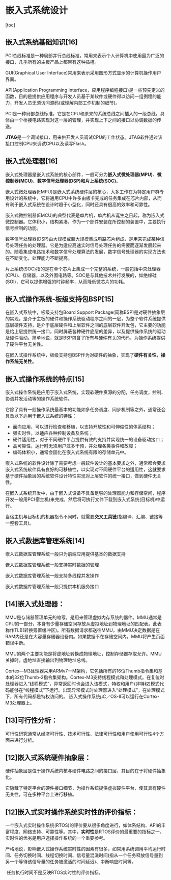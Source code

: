 # 嵌入式系统设计

[toc]

## 嵌入式系统基础知识[16]

PCI总线标准是一种局部并行总线标准，常用来表示个人计算机中使用最为广泛的接口，几乎所有的主板产品上都带有这种插槽。

GUI(Graphical User Interface)常用来表示采用图形方式显示的计算机操作用户界面。

API(Application Programming Interface，应用程序编程接口)是一些预先定义的函数，目的是提供应用程序与开发人员基于某软件或硬件得以访问一组例程的能力，开发人员无须访问源码(或理解内部工作机制的细节)。

PCI是一种局部总线标准，它是在CPU和原来的系统总线之间插入的一级总线，具体由一个桥接电路实现对这一层的管理，并实现上下之间的接口以协调数据的传送。

**JTAG**是一个调试接口，用来供开发人员调试CPU的工作状态。JTAG软件通过该接口控制CPU来调试CPU以及读写Flash。

 

## 嵌入式处理器[16]

嵌入式处理器是嵌入式系统的核心部件，一般可分为**嵌入式微处理器(MPU)**、**微控制器(MCU)**、**数字信号处理器(DSP)**和**片上系统(SOC)**。

嵌入式微处理器(EMPU)是嵌入式系统硬件层的核心，大多工作在为特定用户群专用设计的系统中，它将通用CPU中许多由板卡完成的任务集成在芯片内部，从而有利于嵌入式系统在设计时趋于小型化，同时还具有很高的效率和可靠性。

嵌入式微控制器(EMCU)的典型代表是单片机，单片机从诞生之日起，称为嵌入式微控制器。它体积小，结构紧凑，作为一个部件安装在所控制的装置中，主要执行信号控制的功能。 

数字信号处理器(DSP)由大规模或超大规模集成电路芯片组成，是用来完成某种信号处理任务的处理器。它是为适应高速实时信号处理任务的需要而逐渐发展起来的。随着集成电路技术和数字信号处理算法的发展，数字信号处理器的实现方法也在不断变化，处理能力不断提高。 

片上系统(SOC)指的是在单个芯片上集成一个完整的系统，一般包括中央处理器(CPU)、存储器，以及外围电路等。SOC是与其他技术并行发展的，如绝缘硅(SOI)，它可以提供增强的时钟频率，从而降低微芯片的功耗。

 

## 嵌入式操作系统-板级支持包BSP[15]

在嵌入式系统中，板级支持包Board Support Package(简称BSP)是对硬件抽象层的实现，是介于主板的硬件和操作系统驱动程序之间的一层，为整个软件系统提供底层硬件支持，是介于底层硬件和上层软件之间的底层软件开发包，它主要的功能是给上层提供统一接口，同时屏蔽各种硬件底层的差异，以及提供操作系统的驱动及硬件驱动。简单地说，就是BSP包含了所有与硬件有关的代码，为操作系统提供了硬件平台无关性。

在嵌入式操作系统中，板级支持包BSP作为对硬件的抽象，实现了**硬件有关性**，**操作系统无关性**。

 

## 嵌入式操作系统的特点[15]

嵌入式操作系统是应用于嵌入式系统，实现软硬件资源的分配，任务调度，控制、协调并发活动等的操作系统软件。

它除了具有一般操作系统最基本的功能如多任务调度、同步机制等之外，通常还会具备以下适用于嵌入式系统的特性：

- 面向应用，可以进行检查和移植，以支持开放性和可伸缩性的体系结构；
- 强实时性，以适应各种控制设备及系统；
- 硬件适用性，对于不同硬件平台提供有效的支持并实现统一的设备驱动接口；
- 高可靠性，运行时无须用户过多干预，并处理各类事件和故障；
- 编码体积小，通常会固化在嵌入式系统有限的存储单元中。

 

嵌入式系统的软件设计除了需要考虑一般软件设计的基本要求之外，通常都会要求嵌入式系统软件具有良好的可移植性，以实现对不同硬件平台的适用性，这就要求基于硬件抽象层的系统软件设计特性实现对上层软件的统一接口，做到硬件无关性。

 

在嵌入式系统开发中，由于嵌入式设备不具备足够的处理器能力和存储空间，程序开发一般用PC(宿主机)来完成，然后将可执行文件下载到嵌入式系统(目标机)中运行。

当宿主机与目标机的机器指令不同时，就需要**交叉工具链**(指编译、汇编、链接等一整套工具)。

 

## 嵌入式数据库管理系统[14]

嵌入式数据库管理系统一般只为前端应用提供基本的数据支持

嵌入式数据库管理系统一般支持实时数据的管理

嵌入式数据库管理系统一般支持多线程并发操作

嵌入式数据库管理系统一般只提供本机服务接口

 

## [14]嵌入式处理器：

MMU是存储器管理单元的缩写，是用来管理虚拟内存系统的器件。MMU通常是CPU的一部分，本身有少量存储空间存放从虚拟地址到物理地址的匹配表。此表称作TLB(转换旁置缓冲区)。所有数据请求都送往MMU，由MMU决定数据是在RAM内还是在大容量存储器设备内。如果数据不在存储空间内，MMU将产生页面错误中断。

​    MMU的两个主要功能是将虚地址转换成物理地址，控制存储器存取允许。MMU关掉时，虚地址直接输出到物理地址总线。

​    Cortex—M3处理器采用ARMv7一M架构，它包括所有的16位Thumb指令集和基本的32位Thumb-2指令集架构。Cortex-M3支持线程模式和处理模式。在复位时处理器进入“线程模式”，异常返回时也会进入该模式，特权和用户(非特权)模式代码能够在“线程模式”下运行。出现异常模式时处理器进入“处理模式”，在处理模式下，所有代码都是特权访问的。        嵌入式操作系统μC／OS-II可以运行在Cortex-M3处理器上。

 

## [13]可行性分析：

可行性研究通常从经济可行性、技术可行性、法律可行性和用户使用可行性4个方面来进行分析。

 

## [12]嵌入式系统硬件抽象层：

硬件抽象层是位于操作系统内核与硬件电路之间的接口层，其目的在于将硬件抽象化。

它隐藏了特定平台的硬件接口细节，为操作系统提供虚拟硬件平台，使其具有硬件无关性，可在多种平台上进行移植。

 

## [12]嵌入式实时操作系统实时性的评价指标：

​    一个嵌入式实时操作系统(RTOS)的评价要从很多角度进行，如体系结构、API的丰富程度、网络支持、可靠性等。其中，**实时性**是RTOS评价的最重要的指标之一，实时性的优劣是用户选择操作系统的一个重要参考。

​    严格地说，影响嵌入式操作系统实时性的因素有很多，如常用系统调用平均运行时间、任务切换时间、线程切换时间、信号量混洗时间(指从一个任务释放信号量到另一个等待该信号量的任务被激活的时间延迟)、中断响应时间等。

​    任务执行时间不是反映RTOS实时性的评价指标。

 